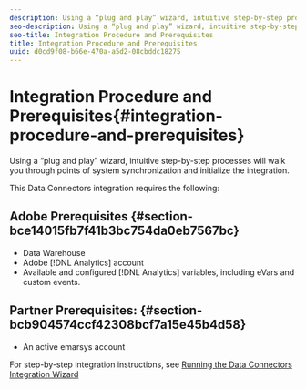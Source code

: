 ```yaml
---
description: Using a “plug and play” wizard, intuitive step-by-step processes will walk you through points of system synchronization and initialize the integration.
seo-description: Using a “plug and play” wizard, intuitive step-by-step processes will walk you through points of system synchronization and initialize the integration.
seo-title: Integration Procedure and Prerequisites
title: Integration Procedure and Prerequisites
uuid: d0cd9f08-b66e-470a-a5d2-08cbddc18275
---
```


# Integration Procedure and Prerequisites{#integration-procedure-and-prerequisites}

Using a “plug and play” wizard, intuitive step-by-step processes will walk you through points of system synchronization and initialize the integration.

This Data Connectors integration requires the following:

## Adobe Prerequisites {#section-bce14015fb7f41b3bc754da0eb7567bc}

* Data Warehouse 
* Adobe [!DNL Analytics] account 
* Available and configured [!DNL Analytics] variables, including eVars and custom events.

## Partner Prerequisites: {#section-bcb904574ccf42308bcf7a15e45b4d58}

* An active emarsys account

For step-by-step integration instructions, see [Running the Data Connectors Integration Wizard](/help/import/data-connectors/emarsys-overview/emarsys-wizard.md) 
